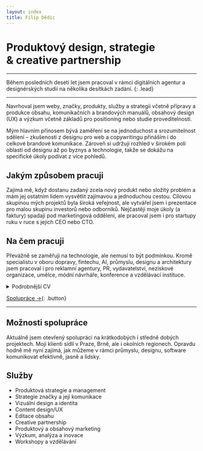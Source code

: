 ```yaml
---
layout: index
title: Filip Dědic
---
```

# Produktový design, strategie &&nbsp;creative partnership

***

Během posledních deseti let jsem pracoval v rámci digitálních agentur a designérských studií na několika desítkách zadání.
{: .lead}

***

Navrhoval jsem weby, značky, produkty, služby a strategii včetně přípravy a produkce obsahu, komunikačních a brandových manuálů, obsahový design (UX) a výzkum včetně základů pro positioning nebo studie proveditelnosti.

Mým hlavním přínosem bývá zaměření se na jednoduchost a srozumitelnost sdělení – zkušenosti z designu pro web a copywritingu přináším i do celkové brandové komunikace. Zároveň si udržuji rozhled v širokém poli oblastí od designu až po byznys a technologie, takže se dokážu na specifické úkoly podívat z více pohledů.

## Jakým způsobem pracuji
Zajímá mě, když dostanu zadaný zcela nový produkt nebo složitý problém a mám jej ostatním lidem vysvětlit zajímavou a jednoduchou cestou. Cílovou skupinou mých projektů byla široká veřejnost, ale vytvářel jsem i prezentace pro malou skupinu investorů nebo odborníků. Nejčastěji moje úkoly (a faktury) spadají pod marketingová oddělení, ale pracoval jsem i pro startupy ruku v ruce s jejich CEO nebo CTO.

## Na čem pracuji
Převážně se zaměřuji na technologie, ale nemusí to být podmínkou. Kromě specialistu v oboru dopravy, fintechu, AI, průmyslu, designu a architektury jsem pracoval i pro reklamní agentury, PR, vydavatelství, neziskové organizace, umělce, módní návrháře, konference a vzdělávací instituce.

<details>
<summary>Podrobnější CV</summary>
<table cellspacing="0">
  <tbody>
    <tr>
      <th>
        <p>FREELANCE</p>
        <p>Od roku 2016</p>
        <p>Zabývám se tvorbou sdělení, webů a značek pro firmy a výrobce z oblasti designu, průmyslu a architektury (PrincParket, Franek Architects, ArtSpeak, Rosetta Type Foundry). Zároveň jsem připravil dramaturgii pro konference, zpracoval analýzy a výzkumné projekty (WebExpo, Czechdesign), ale najdu i čas na spolupráci při překladech a literatuře (nakladatelství Host a Lingea).</p>
      </th>
    </tr>
    <tr>
      <th>
        <p>SYMBIO DIGITAL</p>
        <p>2017 — 2019 (Praha)</p>
        <p>Začínal jsem jako digital creative a pracoval na webech, kampaních a marketingu (například Škoda Auto, Leo Express, T-Mobile, E.ON). Následně jsem se stal součástí nového strategického oddělení, ve kterém jsme budovali značky a plánovali komunikační strategie převážně pro startupy a mediální firmy (například Twisto, Behavio, EY, Vltava-Labe Media). Pomohl jsem vybudovat nabídku našeho týmu a připravil metodiku a nastroje pro workshopy, reporty, analýzy a brandové manuály. Zároveň jsme fungovali jako interní podpora agenturního kreativního týmu, připravovali a konzultovali klientská zadání a podklady (napříkald HBO, Poetizer, Kneipp, Twisto).</p>
      </th>
    </tr>
  </tbody>
</table>
</details>

[Spolupráce →](/){: .button}

***

## Možnosti spolupráce
Aktuálně jsem otevřený spolupráci na krátkodobých i středně dobých projektech. Moji klienti sídlí v Praze, Brně, ale i okolních regionech. Opravdu hodně mě nyní zajímá, jak můžeme v rámci průmyslu, designu, software komunikovat efektivně, jasně a lidsky.

## Služby
- Produktová strategie a management
- Strategie značky a její komunikace
- Vizuální design a identita
- Content design/UX
- Editace obsahu
- Creative partnership
- Produktový a obsahový marketing
- Výzkum, analýza a inovace
- Workshopy a vzdělávání
